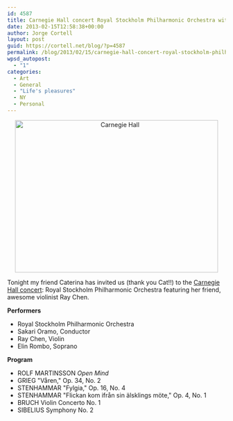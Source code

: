 ```yaml
---
id: 4587
title: Carnegie Hall concert Royal Stockholm Philharmonic Orchestra with Ray Chen
date: 2013-02-15T12:58:38+00:00
author: Jorge Cortell
layout: post
guid: https://cortell.net/blog/?p=4587
permalink: /blog/2013/02/15/carnegie-hall-concert-royal-stockholm-philharmonic-orchestra-with-ray-chen/
wpsd_autopost:
  - "1"
categories:
  - Art
  - General
  - "Life's pleasures"
  - NY
  - Personal
---
```

<p style="text-align: center">
  <img class="aligncenter" alt="Carnegie Hall" src="https://lh3.googleusercontent.com/-Ailg9O40xS4/UR7NO-0kqwI/AAAAAAAAJWU/2Y9qoUN2KCw/s780/20130215_190354.jpg" width="468" height="351" />
</p>

Tonight my friend Caterina has invited us (thank you Cat!!) to the <a title="https://www.carnegiehall.org/Calendar/2013/2/15/0700/PM/Royal-Stockholm-Philharmonic-Orchestra/" href="https://www.carnegiehall.org/Calendar/2013/2/15/0700/PM/Royal-Stockholm-Philharmonic-Orchestra/" target="_blank">Carnegie Hall concert</a>: Royal Stockholm Philharmonic Orchestra featuring her friend, awesome violinist Ray Chen.

**Performers**

  * Royal Stockholm Philharmonic Orchestra
  * Sakari Oramo, Conductor
  * Ray Chen, Violin
  * Elin Rombo, Soprano

**Program**

  * ROLF MARTINSSON _Open Mind_
  * GRIEG "Våren," Op. 34, No. 2
  * STENHAMMAR "Fylgia," Op. 16, No. 4
  * STENHAMMAR "Flickan kom ifrån sin älsklings möte," Op. 4, No. 1
  * BRUCH Violin Concerto No. 1
  * SIBELIUS Symphony No. 2</p> 

&nbsp;